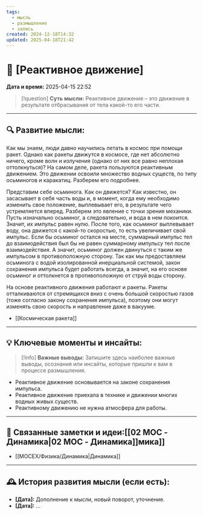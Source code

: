```yaml
---
tags:
  - мысль
  - размышление
  - запись
created: 2024-12-18T14:32
updated: 2025-04-18T21:42
---
```


# 💭  [Реактивное движение]

**Дата и время:** 2025-04-15 22:52

> [!question] **Суть мысли:**
> Реактивное движение – это движение в результате отбрасывания от тела какой-то его части.

---

## 🔍 Развитие мысли:

Как мы знаем, люди давно научились летать в космос при помощи ракет. Однако как ракеты движутся в космосе, где нет абсолютно ничего, кроме волн и излучения (однако от них все равно неплохая оттолкнуться)? На самом деле, ракета пользуются реактивным движением. Это движении освоили множество водных существ, по типу осьминогов и каракатиц. Разберем его подробнее. 

Представим себе осьминога. Как он движется? Как известно, он засасывает в себя часть воды и, в момент, когда ему необходимо изменить свое положение, выплевывает его, в результате чего устремляется вперед. Разберем это явление с точки зрения механики. Пусть изначально осьминог, а следовательно, и вода в нем покоится. Значит, их импульс равен нулю. После того, как осьминог выплевывает воду, она движется с какой-то скоростью, то есть увеличивает свой импульс. Если бы осьминог остался на месте, суммарный импульс тел до взаимодействия был бы не равен суммарному импульсу тел после взаимодействия. А значит, осьминог должен двинуться с таким же импульсом в противоположную сторону. Так как мы предоставляем осьминога с водой изолированной инерциальной системой, закон сохранения импульса будет работать всегда, а значит, на его основе осьминог и оттолкнется в противоположную от струй воды сторону.

На основе реактивного движения работают и ракеты. Ракеты отталкиваются от стремящихся вниз с очень большой скоростью газов (тоже согласно закону сохранения импульса), поэтому они могут изменять свою скорость и направление даже в вакууме. 

- [[Космическая ракета]]

---

## 💡 Ключевые моменты и инсайты:

> [!info] **Важные выводы:**
> Запишите здесь наиболее важные выводы, осознания или инсайты, которые пришли к вам в процессе размышления.

- Реактивное движение основывается на законе сохранения импульса.
- Реактивное движение приехала в технике и движении многих водных живых существ. 
- Реактивному движению не нужна атмосфера для работы.

---


## 🔄 Связанные заметки и идеи:[[02 MOC - Динамика|02 MOC - Динамика]]мика]]
- [[MOCEX/Физика/Динамика|Динамика]]

---

## 🕰️ История развития мысли (если есть):

* **[Дата]:**  Дополнение к мысли, новый поворот, уточнение.
* **[Дата]:**  ...